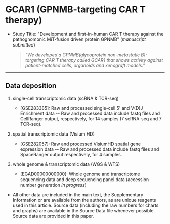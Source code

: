 # GCAR1 (GPNMB-targeting CAR T therapy)


- Study Title: "Development and first-in-human CAR T therapy against the pathognomonic MiT-fusion driven protein GPNMB" (_manuscript submitted_)

  > _"We developed a GPNMB(glycoprotein non-metastatic B)-targeting CAR T therapy called GCAR1 that shows activity against patient-matched cells, organoids and xenograft models."_

---
## Data deposition
1. single-cell transcriptomic data (scRNA & TCR-seq)
   - [GSE283385]: Raw and processed single-cell 5' and V(D)J Enrichment data -- Raw and processed data include fastq files and CellRanger output, respectively, for 14 samples (7 scRNA-seq and 7 TCR-seq).

3. spatial transcriptomic data (Visium HD)
   - [GSE282057]: Raw and processed VisiumHD spatial gene expression data -- Raw and processed data include fastq files and SpaceRanger output respectively, for 4 samples.

5. whole genome & transcriptomic data (WGS & WTS)
   - [EGAD00000000000]: Whole genome and transcriptome sequencing data and deep sequencing panel data (accession number generation _in progress_)

- All other data are included in the main text, the Supplementary Information or are available from the authors, as are unique reagents used in this article. Source data (including the raw numbers for charts and graphs) are available in the Source Data file whenever possible. Source data are provided in this paper.
